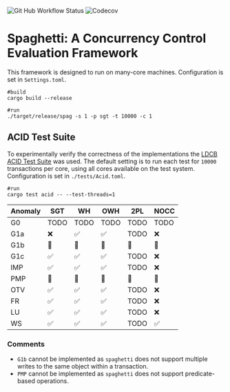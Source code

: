 ![Git Hub Workflow Status](https://img.shields.io/github/workflow/status/jackwaudby/spaghetti/Rust?logo=Github)
![Codecov](https://img.shields.io/codecov/c/github/jackwaudby/spaghetti?logo=codecov)

# Spaghetti: A Concurrency Control Evaluation Framework

This framework is designed to run on many-core machines. 
Configuration is set in `Settings.toml`.
```
#build
cargo build --release

#run
./target/release/spag -s 1 -p sgt -t 10000 -c 1
```

## ACID Test Suite

To experimentally verify the correctness of the implementations the [LDCB ACID Test Suite](http://mit.bme.hu/~szarnyas/ldbc/ldbc-acid-tpctc2020-camera-ready.pdf) was used. 
The default setting is to run each test for `10000` transactions per core, using all cores available on the test system.
Configuration is set in `./tests/Acid.toml`.
```
#run
cargo test acid -- --test-threads=1
```

| Anomaly | SGT                  | WH                   | OWH                  | 2PL                  | NOCC                 |
|---------|----------------------|----------------------|----------------------|----------------------|----------------------| 
|   G0    |TODO                  |TODO                  |TODO                  |TODO                  |TODO                  |
|   G1a   |:x:                   |:white_check_mark:    |:white_check_mark:    |TODO                  |:x:                   | 
|   G1b   |:large_orange_diamond:|:large_orange_diamond:|:large_orange_diamond:|:large_orange_diamond:|:large_orange_diamond:|
|   G1c   |:white_check_mark:    |:white_check_mark:    |:white_check_mark:    |TODO                  |:x:                   |
|   IMP   |:white_check_mark:    |:white_check_mark:    |:white_check_mark:    |TODO                  |:x:                   |
|   PMP   |:large_orange_diamond:|:large_orange_diamond:|:large_orange_diamond:|:large_orange_diamond:|:large_orange_diamond:|
|   OTV   |:white_check_mark:    |:white_check_mark:    |:white_check_mark:    |TODO                  |:x:                   |
|   FR    |:white_check_mark:    |:white_check_mark:    |:white_check_mark:    |TODO                  |:x:                   |
|   LU    |:white_check_mark:    |:white_check_mark:    |:white_check_mark:    |TODO                  |:x:                   |
|   WS    |:white_check_mark:    |:white_check_mark:    |:white_check_mark:    |TODO                  |:white_check_mark:    |

### Comments
* `G1b` cannot be implemented as `spaghetti` does not support multiple writes to the same object within a transaction. 
* `PMP` cannot be implemented as `spaghetti` does not support predicate-based operations.

